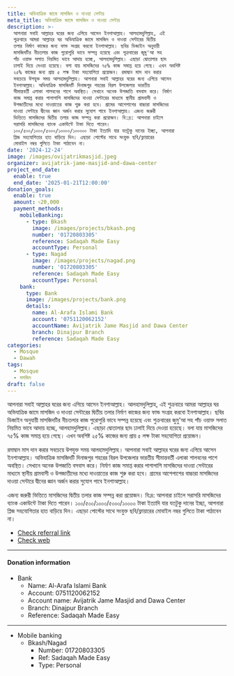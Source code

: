 ```yaml
---
title: অভিযাত্রিক জামে মাসজিদ ও দাওয়া সেন্টার
meta_title: অভিযাত্রিক জামে মাসজিদ ও দাওয়া সেন্টার
description: >-
  আপনারা সবাই আল্লাহর ঘরের জন্য এগিয়ে আসেন ইনশাআল্লাহ। আলহামদুলিল্লাহ, এই
  শুক্রবারে আমরা আল্লাহর ঘর অভিযাত্রিক জামে মাসজিদ ও দাওয়া সেন্টারের দ্বিতীয়
  তলার নির্মাণ কাজের জন্য ফান্ড সংগ্রহ করবো ইনশাআল্লাহ। ছবির ডিজাইন অনুযায়ী
  মাসজিদটির নীচতলার কাজ পুরোপুরি ভাবে সম্পন্ন হয়েছে এবং শুক্রবারের জুমু'আ সহ
  পাঁচ ওয়াক্ত সলাত নিয়মিত ভাবে আদায় হচ্ছে, আলহামদুলিল্লাহ। এছাড়া দ্বোতালার ছাদ
  ঢালাই দিয়ে দেওয়া হয়েছে। বলা যায় মাসজিদের ৭৫% কাজ সমাপ্ত হয়ে গেছে। এখন অবশিষ্ট
  ২৫% কাজের জন্য প্রায় ৫ লক্ষ টাকা সহযোগিতা প্রয়োজন। রমাদ্বান মাস দান করার
  সবচেয়ে উপযুক্ত সময় আলহামদুলিল্লাহ। আপনারা সবাই আল্লাহর ঘরের জন্য এগিয়ে আসেন
  ইনশাআল্লাহ। অভিযাত্রিক মাসজিদটি দিনাজপুর শহরের বিরল উপজেলার ভারতীয়
  সীমান্তবর্তী এলাকা শালবনের পাশে অবস্থিত। সেখানে অনেক উপজাতি বসবাস করে। নির্মাণ
  কাজ সমাপ্ত করার পাশাপাশি মাসজিদের দাওয়া সেন্টারের মাধ্যমে স্থানীয় গ্রামবাসী ও
  উপজাতীদের মধ্যে দাওয়াতের কাজ শুরু করা হবে। গ্রামের আশেপাশের বাচ্চারা মাসজিদের
  দাওয়া সেন্টারে দ্বীনের জ্ঞান অর্জন করার সুযোগ পাবে ইনশাআল্লাহ। এজন্য জরুরী
  ভিত্তিতে মাসজিদের দ্বিতীয় তলার কাজ সম্পন্ন করা প্রয়োজন। বি:দ্র: আপনারা চাইলে
  সরাসরি মাসজিদের ব্যাংক একাউন্টে টাকা দিতে পারেন।
  ১০০/৫০০/১০০০/৫০০০/১০০০০/১০০০০০ টাকা ইত্যাদি যার যতটুকু দানের ইচ্ছা, আপনারা
  প্লিজ সহযোগিতার হাত বাড়িয়ে দিন। এছাড়া পোস্টের সাথে সংযুক্ত ছবি/ফ্লায়ারের
  মোবাইল নম্বর গুলিতে টাকা পাঠাবেন না।
date: '2024-12-24'
image: /images/ovijatrikmasjid.jpeg
organizer: avijatrik-jame-masjid-and-dawa-center
project_end_date:
  enable: true
  end_date: '2025-01-21T12:00:00'
donation_goals:
  enable: true
  amount: ৳20,000
  payment_methods:
    mobileBanking:
      - type: Bkash
        image: /images/projects/bkash.png
        number: '01720803305'
        reference: Sadaqah Made Easy
        accountType: Personal
      - type: Nagad
        image: /images/projects/nagad.png
        number: '01720803305'
        reference: Sadaqah Made Easy
        accountType: Personal
    bank:
      type: Bank
      image: /images/projects/bank.png
      details:
        name: Al-Arafa Islami Bank
        account: '0751120062152'
        accountName: Avijatrik Jame Masjid and Dawa Center
        branch: Dinajpur Branch
        reference: Sadaqah Made Easy
categories:
  - Mosque
  - Dawah
tags:
  - Mosque
  - মসজিদ
draft: false
---
```

আপনারা সবাই আল্লাহর ঘরের জন্য এগিয়ে আসেন ইনশাআল্লাহ। আলহামদুলিল্লাহ, এই শুক্রবারে আমরা আল্লাহর ঘর অভিযাত্রিক জামে মাসজিদ ও দাওয়া সেন্টারের দ্বিতীয় তলার নির্মাণ কাজের জন্য ফান্ড সংগ্রহ করবো ইনশাআল্লাহ। ছবির ডিজাইন অনুযায়ী মাসজিদটির নীচতলার কাজ পুরোপুরি ভাবে সম্পন্ন হয়েছে এবং শুক্রবারের জুমু'আ সহ পাঁচ ওয়াক্ত সলাত নিয়মিত ভাবে আদায় হচ্ছে, আলহামদুলিল্লাহ। এছাড়া দ্বোতালার ছাদ ঢালাই দিয়ে দেওয়া হয়েছে। বলা যায় মাসজিদের ৭৫% কাজ সমাপ্ত হয়ে গেছে। এখন অবশিষ্ট ২৫% কাজের জন্য প্রায় ৫ লক্ষ টাকা সহযোগিতা প্রয়োজন।

রমাদ্বান মাস দান করার সবচেয়ে উপযুক্ত সময় আলহামদুলিল্লাহ। আপনারা সবাই আল্লাহর ঘরের জন্য এগিয়ে আসেন ইনশাআল্লাহ। অভিযাত্রিক মাসজিদটি দিনাজপুর শহরের বিরল উপজেলার ভারতীয় সীমান্তবর্তী এলাকা শালবনের পাশে অবস্থিত। সেখানে অনেক উপজাতি বসবাস করে। নির্মাণ কাজ সমাপ্ত করার পাশাপাশি মাসজিদের দাওয়া সেন্টারের মাধ্যমে স্থানীয় গ্রামবাসী ও উপজাতীদের মধ্যে দাওয়াতের কাজ শুরু করা হবে। গ্রামের আশেপাশের বাচ্চারা মাসজিদের দাওয়া সেন্টারে দ্বীনের জ্ঞান অর্জন করার সুযোগ পাবে ইনশাআল্লাহ।

এজন্য জরুরী ভিত্তিতে মাসজিদের দ্বিতীয় তলার কাজ সম্পন্ন করা প্রয়োজন। বি:দ্র: আপনারা চাইলে সরাসরি মাসজিদের ব্যাংক একাউন্টে টাকা দিতে পারেন। ১০০/৫০০/১০০০/৫০০০/১০০০০ টাকা ইত্যাদি যার যতটুকু দানের ইচ্ছা, আপনারা প্লিজ সহযোগিতার হাত বাড়িয়ে দিন। এছাড়া পোস্টের সাথে সংযুক্ত ছবি/ফ্লায়ারের মোবাইল নম্বর গুলিতে টাকা পাঠাবেন না।

* [Check referral link](https://www.facebook.com/md.arifulhuq "Google")
* [Check web](https://www.facebook.com/share/p/1BJX8foYrF/ "Google")

***

#### **Donation information**

* Bank
  * Name: Al-Arafa Islami Bank
  * Account: 0751120062152
  * Account name: Avijatrik Jame Masjid and Dawa Center
  * Branch: Dinajpur Branch
  * Reference: Sadaqah Made Easy

***

* Mobile banking
  * Bkash/Nagad
    * Number: 01720803305
    * Ref: Sadaqah Made Easy
    * Type: Personal
